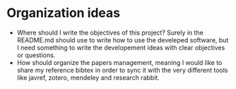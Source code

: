 # Organization ideas

 - Where should I write the objectives of this project? Surely in the README.md should use to write how to use the develeped software, but I need something to write the developement ideas with clear objectives or questions.
 - How should organize the papers management, meaning I would like to share my reference bibtex in order to sync it with the very different tools like javref, zotero, mendeley and research rabbit.

